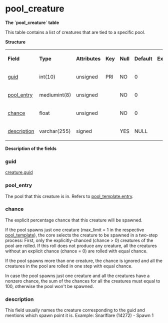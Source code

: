 # pool\_creature


**The \`pool\_creature\` table**

This table contains a list of creatures that are tied to a specific pool.

**Structure**

<table>
<colgroup>
<col width="12%" />
<col width="12%" />
<col width="12%" />
<col width="12%" />
<col width="12%" />
<col width="12%" />
<col width="12%" />
<col width="12%" />
</colgroup>
<tbody>
<tr class="odd">
<td><p><strong>Field</strong></p></td>
<td><p><strong>Type</strong></p></td>
<td><p><strong>Attributes</strong></p></td>
<td><p><strong>Key</strong></p></td>
<td><p><strong>Null</strong></p></td>
<td><p><strong>Default</strong></p></td>
<td><p><strong>Extra</strong></p></td>
<td><p><strong>Comment</strong></p></td>
</tr>
<tr class="even">
<td><p><a href="#guid">guid</a></p></td>
<td><p>int(10)</p></td>
<td><p>unsigned</p></td>
<td><p>PRI</p></td>
<td><p>NO</p></td>
<td><p>0</p></td>
<td><p> </p></td>
<td><p> </p></td>
</tr>
<tr class="odd">
<td><p><a href="#pool_entry">pool_entry</a></p></td>
<td><p>mediumint(8)</p></td>
<td><p>unsigned</p></td>
<td><p> </p></td>
<td><p>NO</p></td>
<td><p>0</p></td>
<td><p> </p></td>
<td><p> </p></td>
</tr>
<tr class="even">
<td><p><a href="#chance">chance</a></p></td>
<td><p>float</p></td>
<td><p>unsigned</p></td>
<td><p> </p></td>
<td><p>NO</p></td>
<td><p>0</p></td>
<td><p> </p></td>
<td><p> </p></td>
</tr>
<tr class="odd">
<td><p><a href="#description">description</a></p></td>
<td><p>varchar(255)</p></td>
<td><p>signed</p></td>
<td><p> </p></td>
<td><p>YES</p></td>
<td><p>NULL</p></td>
<td><p> </p></td>
<td><p> </p></td>
</tr>
</tbody>
</table>

**Description of the fields**

### guid

[creature.guid](creature#guid)

### pool\_entry

The pool that this creature is in. Refers to [pool\_template.entry](pool_template#entry).

### chance

The explicit percentage chance that this creature will be spawned.

If the pool spawns just one creature (max\_limit = 1 in the respective [pool\_template](pool_template)), the core selects the creature to be spawned in a two-step process: First, only the explicitly-chanced (chance &gt; 0) creatures of the pool are rolled. If this roll does not produce any creature, all the creatures without an explicit chance (chance = 0) are rolled with equal chance.

If the pool spawns more than one creature, the chance is ignored and all the creatures in the pool are rolled in one step with equal chance.

In case the pool spawns just one creature and all the creatures have a nonzero chance, the sum of the chances for all the creatures must equal to 100, otherwise the pool won't be spawned.

### description

This field usually names the creature corresponding to the guid and mentions which spawn point it is. Example: Snarlflare (14272) - Spawn 1
